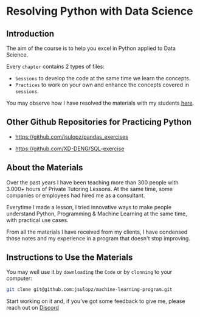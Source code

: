 # Resolving Python with Data Science

## Introduction

The aim of the course is to help you excel in Python applied to Data Science.

Every `chapter` contains 2 types of files:

- `Sessions` to develop the code at the same time we learn the concepts.
- `Practices` to work on your own and enhance the concepts covered in `sessions`.

You may observe how I have resolved the materials with my students [here](https://github.com/jsulopz/resolving-python-data-science/network/members).

## Other Github Repositories for Practicing Python

- https://github.com/jsulopz/pandas_exercises

- https://github.com/XD-DENG/SQL-exercise

## About the Materials

Over the past years I have been teaching more than 300 people with 3.000+ hours of Private Tutoring Lessons. At the same time, some companies or employees had hired me as a consultant.

Everytime I made a lesson, I tried innovative ways to make people understand Python, Programming & Machine Learning at the same time, with practical use cases.

From all the materials I have received from my clients, I have condensed those notes and my experience in a program that doesn't stop improving.

## Instructions to Use the Materials

You may well use it by `downloading` the `Code` or by `clonning` to your computer:

```zsh
git clone git@github.com:jsulopz/machine-learning-program.git
```

Start working on it and, if you've got some feedback to give me, please reach out on [Discord](https://discord.gg/W7XuejnRSJ)
